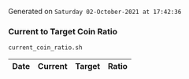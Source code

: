 Generated on `Saturday 02-October-2021 at 17:42:36`

### Current to Target Coin Ratio
`current_coin_ratio.sh`

Date|Current|Target|Ratio
---|---|---|---
